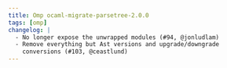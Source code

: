 ```yaml
---
title: Omp ocaml-migrate-parsetree-2.0.0
tags: [omp]
changelog: |
  - No longer expose the unwrapped modules (#94, @jonludlam)
  - Remove everything but Ast versions and upgrade/downgrade
    conversions (#103, @ceastlund)
---
```


